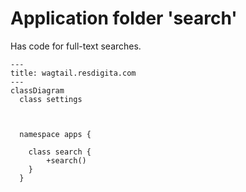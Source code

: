 # Application folder 'search'

Has code for full-text searches.

```mermaid
---
title: wagtail.resdigita.com
---
classDiagram
  class settings

  

  namespace apps {

    class search {
        +search()
    }
  }
  
```
